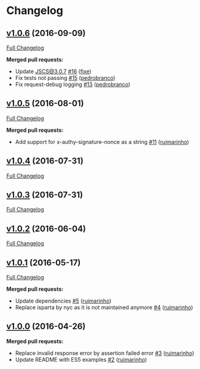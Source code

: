 # Changelog

## [v1.0.6](https://github.com/seegno/authy-client/tree/v1.0.6) (2016-09-09)
[Full Changelog](https://github.com/seegno/authy-client/compare/v1.0.5...v1.0.6)

**Merged pull requests:**

- Update JSCS@3.0.7 [\#16](https://github.com/seegno/authy-client/pull/16) ([fixe](https://github.com/fixe))
- Fix tests not passing [\#15](https://github.com/seegno/authy-client/pull/15) ([pedrobranco](https://github.com/pedrobranco))
- Fix request-debug logging [\#13](https://github.com/seegno/authy-client/pull/13) ([pedrobranco](https://github.com/pedrobranco))

## [v1.0.5](https://github.com/seegno/authy-client/tree/v1.0.5) (2016-08-01)
[Full Changelog](https://github.com/seegno/authy-client/compare/v1.0.4...v1.0.5)

**Merged pull requests:**

- Add support for x-authy-signature-nonce as a string [\#11](https://github.com/seegno/authy-client/pull/11) ([ruimarinho](https://github.com/ruimarinho))

## [v1.0.4](https://github.com/seegno/authy-client/tree/v1.0.4) (2016-07-31)
[Full Changelog](https://github.com/seegno/authy-client/compare/v1.0.3...v1.0.4)

## [v1.0.3](https://github.com/seegno/authy-client/tree/v1.0.3) (2016-07-31)
[Full Changelog](https://github.com/seegno/authy-client/compare/v1.0.2...v1.0.3)

## [v1.0.2](https://github.com/seegno/authy-client/tree/v1.0.2) (2016-06-04)
[Full Changelog](https://github.com/seegno/authy-client/compare/v1.0.1...v1.0.2)

## [v1.0.1](https://github.com/seegno/authy-client/tree/v1.0.1) (2016-05-17)
[Full Changelog](https://github.com/seegno/authy-client/compare/v1.0.0...v1.0.1)

**Merged pull requests:**

- Update dependencies [\#5](https://github.com/seegno/authy-client/pull/5) ([ruimarinho](https://github.com/ruimarinho))
- Replace isparta by nyc as it is not maintained anymore [\#4](https://github.com/seegno/authy-client/pull/4) ([ruimarinho](https://github.com/ruimarinho))

## [v1.0.0](https://github.com/seegno/authy-client/tree/v1.0.0) (2016-04-26)
**Merged pull requests:**

- Replace invalid response error by assertion failed error [\#3](https://github.com/seegno/authy-client/pull/3) ([ruimarinho](https://github.com/ruimarinho))
- Update README with ES5 examples [\#2](https://github.com/seegno/authy-client/pull/2) ([ruimarinho](https://github.com/ruimarinho))
